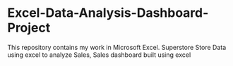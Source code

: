# Excel-Data-Analysis-Dashboard-Project
This repository contains my work in Microsoft Excel. Superstore Store Data using excel to analyze Sales, Sales dashboard built using excel

